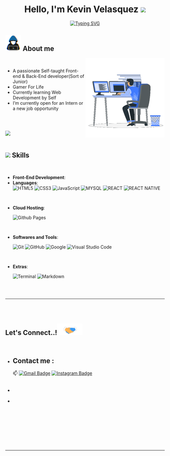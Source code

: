 
<h1 align="center"><b>Hello, I'm Kevin Velasquez </b><img src="https://media.giphy.com/media/hvRJCLFzcasrR4ia7z/giphy.gif" width="35"></h1>
<!--  -->
<p align="center">
<a href="https://git.io/typing-svg"><img src="https://readme-typing-svg.demolab.com?font=Fira+Code&pause=1000&random=false&width=435&lines=+A+passionate+Self-taugh+developer;+Gamer%2Canime%2Fmanga+fan%2Ccinephile;+Musician+And+Polyglot;Currently+learning+Web+Development+by+Self" alt="Typing SVG" /></a>

<br>



	
## <picture><img src = "https://github.com/0xAbdulKhalid/0xAbdulKhalid/raw/main/assets/mdImages/about_me.gif" width = 50px></picture> **About me**

<picture> <img align="right" src="https://github.com/0xAbdulKhalid/0xAbdulKhalid/raw/main/assets/mdImages/Right_Side.gif" width = 250px></picture>

<br>

- A passionate Self-taught Front-end & Back-End developer(Sort of Junior)
- Gamer For Life
- Currently learning Web Development by Self
- I’m currently open for an Intern or a new job opportunity

<br><br>

<img src="https://user-images.githubusercontent.com/73097560/115834477-dbab4500-a447-11eb-908a-139a6edaec5c.gif"><br><br>

## <img src="https://media2.giphy.com/media/QssGEmpkyEOhBCb7e1/giphy.gif?cid=ecf05e47a0n3gi1bfqntqmob8g9aid1oyj2wr3ds3mg700bl&rid=giphy.gif" width ="25"><b> Skills</b>
<br>

<p align="center">

- **Front-End Development**:
- **Languages**:  
 ![HTML5](https://img.shields.io/badge/HTML5%20-%23E34F26.svg?style=for-the-badge&logo=html5&logoColor=white)
   ![CSS3](https://img.shields.io/badge/CSS%20-%231572B6.svg?style=for-the-badge&logo=css3&logoColor=white)
   ![JavaScript](https://img.shields.io/badge/JavaScript%20-%23F7DF1E.svg?style=for-the-badge&logo=javascript&logoColor=black)
   ![MYSQL](https://img.shields.io/badge/MySQL-00000F?style=for-the-badge&logo=mysql&logoColor=white)
     ![REACT](https://img.shields.io/badge/React-20232A?style=for-the-badge&logo=react&logoColor=61DAFB)
     ![REACT NATIVE](https://img.shields.io/badge/React_Native-20232A?style=for-the-badge&logo=react&logoColor=61DAFB )



<br>

- **Cloud Hosting**:

    ![Github Pages](https://img.shields.io/badge/GitHub%20Pages-%23327FC7.svg?style=for-the-badge&logo=github&logoColor=white)
    
<br>

- **Softwares and Tools**:

    ![Git](https://img.shields.io/badge/git-%23F05033.svg?style=for-the-badge&logo=git&logoColor=white)
    ![GitHub](https://img.shields.io/badge/github-%23121011.svg?style=for-the-badge&logo=github&logoColor=white)
    ![Google](https://img.shields.io/badge/google-%234285F4.svg?style=for-the-badge&logo=google&logoColor=white)
    ![Visual Studio Code](https://img.shields.io/badge/Visual%20Studio%20Code-0078d7.svg?style=for-the-badge&logo=visual-studio-code&logoColor=white)
    
<br>

- **Extras**:

    ![Terminal](https://img.shields.io/badge/Terminal-%23054020?style=for-the-badge&logo=gnu-bash&logoColor=white)
    ![Markdown](https://img.shields.io/badge/markdown-%23000000.svg?style=for-the-badge&logo=markdown&logoColor=white)   


</p>

<br>
<br>

-----

<br>
<br>

## <b> Let's Connect..!</b><img src="https://github.com/0xAbdulKhalid/0xAbdulKhalid/raw/main/assets/mdImages/handshake.gif" width ="80">
<br>
<div align='left'>

<ul>

<li>

 ## Contact me : 
📫 [![Gmail Badge](https://img.shields.io/badge/-kevinjvelasquezpaz@gmail.com-blue?style=flat-roundedrectangle&logo=Gmail&logoColor=white&link=mailto:kevinjvelasquezpaz@gmail.com)](kevinjvelasquezpaz@gmail.com)
[![Instagram Badge](https://img.shields.io/badge/-kevinbazilon-E4405F?style=flat-roundedrectangle&logo=instagram&logoColor=white&link=https://www.instagram.com/kevinbazilon/)](https://www.instagram.com/kevinbazilon/)

</a>
</li>

<br>

<li>
 
</a>
</li>

<br>

<li>
 
</a>
</li>
	
</ul>
</div>
 
<br>
<br>
<br>

<div align='center'>


</div>
<br>
<br>
<br>
<br>

---

<br>
